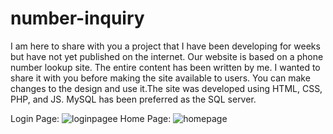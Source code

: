 # number-inquiry


I am here to share with you a project that I have been developing for weeks but have not yet published on the internet. Our website is based on a phone number lookup site. The entire content has been written by me. I wanted to share it with you before making the site available to users. You can make changes to the design and use it.The site was developed using HTML, CSS, PHP, and JS. MySQL has been preferred as the SQL server.


Login Page:
![loginpagee](https://user-images.githubusercontent.com/92602270/226523963-d2a9e1a6-80b1-45a4-91ba-e6d074d35df4.png)
Home Page:
![homepage](https://user-images.githubusercontent.com/92602270/226523985-44ba1310-aea0-4e9e-88fc-4543eab90b4c.png)


